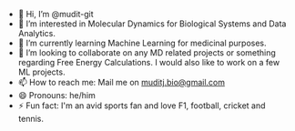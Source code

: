 - 👋 Hi, I’m @mudit-git
- 👀 I’m interested in Molecular Dynamics for Biological Systems and Data Analytics.
- 🌱 I’m currently learning Machine Learning for medicinal purposes.
- 💞️ I’m looking to collaborate on any MD related projects or something regarding Free Energy Calculations. I would also like to work on a few ML projects.
- 📫 How to reach me: Mail me on muditj.bio@gmail.com
- 😄 Pronouns: he/him
- ⚡ Fun fact: I'm an avid sports fan and love F1, football, cricket and tennis.

<!---
mudit-git/mudit-git is a ✨ special ✨ repository because its `README.md` (this file) appears on your GitHub profile.
You can click the Preview link to take a look at your changes.
--->
